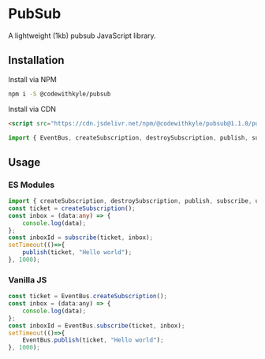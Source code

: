 # PubSub

A lightweight (1kb) pubsub JavaScript library.

## Installation

Install via NPM

```bash
npm i -S @codewithkyle/pubsub
```

Install via CDN

```html
<script src="https://cdn.jsdelivr.net/npm/@codewithkyle/pubsub@1.1.0/pubsub.min.js"></script>
```

```javascript
import { EventBus, createSubscription, destroySubscription, publish, subscribe, unsubscribe } from "https://cdn.jsdelivr.net/npm/@codewithkyle/pubsub@1.1.0/pubsub.min.mjs";
```

## Usage

### ES Modules

```typescript
import { createSubscription, destroySubscription, publish, subscribe, unsubscribe } from "https://cdn.jsdelivr.net/npm/@codewithkyle/pubsub@1.1.0/pubsub.min.mjs";
const ticket = createSubscription();
const inbox = (data:any) => {
    console.log(data);
};
const inboxId = subscribe(ticket, inbox);
setTimeout(()=>{
    publish(ticket, "Hello world");
}, 1000);
```

### Vanilla JS

```javascript
const ticket = EventBus.createSubscription();
const inbox = (data:any) => {
    console.log(data);
};
const inboxId = EventBus.subscribe(ticket, inbox);
setTimeout(()=>{
    EventBus.publish(ticket, "Hello world");
}, 1000);
```